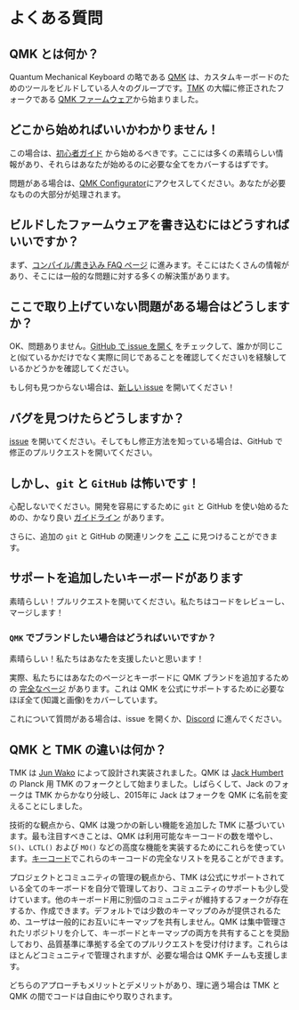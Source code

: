 # よくある質問

<!---
  original document: 0.13.17:docs/faq_general.md
  git diff 0.13.17 HEAD -- docs/faq_general.md | cat
-->

## QMK とは何か？

Quantum Mechanical Keyboard の略である [QMK](https://github.com/qmk) は、カスタムキーボードのためのツールをビルドしている人々のグループです。[TMK](https://github.com/tmk/tmk_keyboard) の大幅に修正されたフォークである [QMK ファームウェア](https://github.com/qmk/qmk_firmware)から始まりました。

## どこから始めればいいかわかりません！

この場合は、[初心者ガイド](ja/newbs.md) から始めるべきです。ここには多くの素晴らしい情報があり、それらはあなたが始めるのに必要な全てをカバーするはずです。

問題がある場合は、[QMK Configurator](https://config.qmk.fm)にアクセスしてください。あなたが必要なものの大部分が処理されます。

## ビルドしたファームウェアを書き込むにはどうすればいいですか？

まず、[コンパイル/書き込み FAQ ページ](ja/faq-build.md) に進みます。そこにはたくさんの情報があり、そこには一般的な問題に対する多くの解決策があります。

## ここで取り上げていない問題がある場合はどうしますか？

OK、問題ありません。[GitHub で issue を開く](https://github.com/qmk/qmk_firmware/issues) をチェックして、誰かが同じこと(似ているかだけでなく実際に同じであることを確認してください)を経験しているかどうかを確認してください。

もし何も見つからない場合は、[新しい issue](https://github.com/qmk/qmk_firmware/issues/new) を開いてください！

## バグを見つけたらどうしますか？

[issue](https://github.com/qmk/qmk_firmware/issues/new) を開いてください。そしてもし修正方法を知っている場合は、GitHub で修正のプルリクエストを開いてください。

## しかし、`git` と `GitHub` は怖いです！

心配しないでください。開発を容易にするために `git` と GitHub を使い始めるための、かなり良い [ガイドライン](ja/newbs_git_best_practices.md) があります。

さらに、追加の `git` と GitHub の関連リンクを [ここ](ja/newbs_learn_more_resources.md) に見つけることができます。

## サポートを追加したいキーボードがあります

素晴らしい！プルリクエストを開いてください。私たちはコードをレビューし、マージします！

### `QMK` でブランドしたい場合はどうればいいですか？

素晴らしい！私たちはあなたを支援したいと思います！

実際、私たちにはあなたのページとキーボードに QMK ブランドを追加するための [完全なページ](https://qmk.fm/powered/) があります。これは QMK を公式にサポートするために必要なほぼ全て(知識と画像)をカバーしています。

これについて質問がある場合は、issue を開くか、[Discord](https://discord.gg/Uq7gcHh) に進んでください。

## QMK と TMK の違いは何か？

TMK は [Jun Wako](https://github.com/tmk) によって設計され実装されました。QMK は [Jack Humbert](https://github.com/jackhumbert) の Planck 用 TMK のフォークとして始まりました。しばらくして、Jack のフォークは TMK からかなり分岐し、2015年に Jack はフォークを QMK に名前を変えることにしました。

技術的な観点から、QMK は幾つかの新しい機能を追加した TMK に基づいています。最も注目すべきことは、QMK は利用可能なキーコードの数を増やし、`S()`、`LCTL()` および `MO()` などの高度な機能を実装するためにこれらを使っています。[キーコード](ja/keycodes.md)でこれらのキーコードの完全なリストを見ることができます。

プロジェクトとコミュニティの管理の観点から、TMK は公式にサポートされている全てのキーボードを自分で管理しており、コミュニティのサポートも少し受けています。他のキーボード用に別個のコミュニティが維持するフォークが存在するか、作成できます。デフォルトでは少数のキーマップのみが提供されるため、ユーザは一般的にお互いにキーマップを共有しません。QMK は集中管理されたリポジトリを介して、キーボードとキーマップの両方を共有することを奨励しており、品質基準に準拠する全てのプルリクエストを受け付けます。これらはほとんどコミュニティで管理されますが、必要な場合は QMK チームも支援します。

どちらのアプローチもメリットとデメリットがあり、理に適う場合は TMK と QMK の間でコードは自由にやり取りされます。
